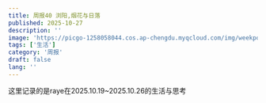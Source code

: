 ```yaml
---
title: 周报40 浏阳,烟花与日落
published: 2025-10-27
description: ''
image: 'https://picgo-1258058044.cos.ap-chengdu.myqcloud.com/img/weekpost40.png'
tags: ['生活']
category: '周报'
draft: false 
lang: ''
---
```



这里记录的是raye在2025.10.19~2025.10.26的生活与思考





